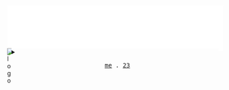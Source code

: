 <!-- Header -->
<img align="center" src="https://github.com/AlexRoman777/AlexRoman777/blob/stats/images/rain.svg" alt="Header" />

<!-- Body -->
<details>
<summary><img align="left" src="https://github.com/AlexRoman777/AlexRoman777/blob/stats/image/alex.png" alt="logo" width=2% />  <img align="right" src="https://github.com/AlexRoman777/AlexRoman777/blob/stats/iso/isoview.svg" alt="ISOicon" width=2% /></summary>

<p align="center">
  <img src="https://github.com/AlexRoman777/AlexRoman777/blob/stats/iso/isoview.svg" alt="ISOview" width=90% />
</p>
</details>

<!-- Footer -->
<p align="center">
  <samp>
    <a href="https://devops23.se/wip.html">me</a> .
    <a href="https://devops23.se">23</a>
  </samp>
</p>